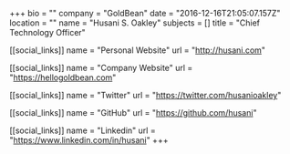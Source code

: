 +++
bio = ""
company = "GoldBean"
date = "2016-12-16T21:05:07.157Z"
location = ""
name = "Husani S. Oakley"
subjects = []
title = "Chief Technology Officer"

[[social_links]]
  name = "Personal Website"
  url = "http://husani.com"

[[social_links]]
  name = "Company Website"
  url = "https://hellogoldbean.com"

[[social_links]]
  name = "Twitter"
  url = "https://twitter.com/husanioakley"

[[social_links]]
  name = "GitHub"
  url = "https://github.com/husani"

[[social_links]]
  name = "Linkedin"
  url = "https://www.linkedin.com/in/husani"
+++
